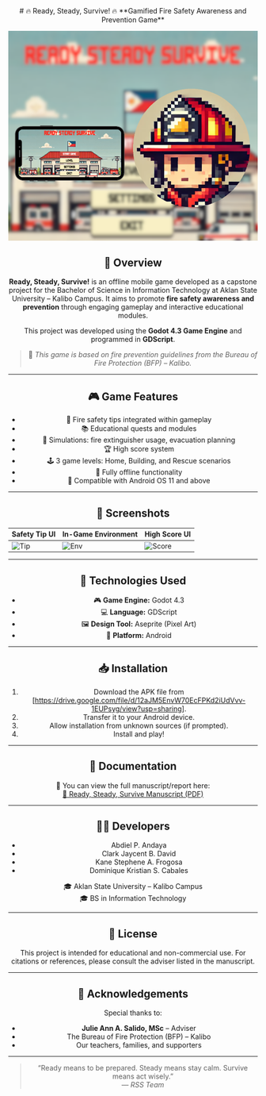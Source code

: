 <div align="center">
# 🔥 Ready, Steady, Survive! 🔥  
**Gamified Fire Safety Awareness and Prevention Game**

![Game Banner](image/Game%20Pic.png)

## 📱 Overview  
**Ready, Steady, Survive!** is an offline mobile game developed as a capstone project for the Bachelor of Science in Information Technology at Aklan State University – Kalibo Campus. It aims to promote **fire safety awareness and prevention** through engaging gameplay and interactive educational modules.

This project was developed using the **Godot 4.3 Game Engine** and programmed in **GDScript**.

> 📘 *This game is based on fire prevention guidelines from the Bureau of Fire Protection (BFP) – Kalibo.*

---

## 🎮 Game Features

- 🧯 Fire safety tips integrated within gameplay
- 📚 Educational quests and modules
- 🧩 Simulations: fire extinguisher usage, evacuation planning
- 🏆 High score system
- 🕹️ 3 game levels: Home, Building, and Rescue scenarios
- 📶 Fully offline functionality
- 🤖 Compatible with Android OS 11 and above

---

## 📸 Screenshots

| Safety Tip UI | In-Game Environment | High Score UI |
|---------------|---------------------|----------------|
| ![Tip](screenshots/tip1.png) | ![Env](screenshots/level.png) | ![Score](screenshots/score.png) |

---

## 🧪 Technologies Used

- 🎮 **Game Engine:** Godot 4.3
- 💻 **Language:** GDScript
- 🖼️ **Design Tool:** Aseprite (Pixel Art)
- 📱 **Platform:** Android

---

## 📥 Installation

1. Download the APK file from [https://drive.google.com/file/d/12aJM5EnvW70EcFPKd2iUdVvv-1EUPsyg/view?usp=sharing].
2. Transfer it to your Android device.
3. Allow installation from unknown sources (if prompted).
4. Install and play!

---

## 📄 Documentation

📘 You can view the full manuscript/report here:  
[📎 Ready, Steady, Survive Manuscript (PDF)](link-to-pdf-in-repo-or-google-drive)

---

## 👨‍💻 Developers

- Abdiel P. Andaya  
- Clark Jaycent B. David  
- Kane Stephene A. Frogosa  
- Dominique Kristian S. Cabales  

🎓 Aklan State University – Kalibo Campus  
🎓 BS in Information Technology

---

## 📜 License

This project is intended for educational and non-commercial use. For citations or references, please consult the adviser listed in the manuscript.

---

## 🙏 Acknowledgements

Special thanks to:
- **Julie Ann A. Salido, MSc** – Adviser  
- The Bureau of Fire Protection (BFP) – Kalibo  
- Our teachers, families, and supporters

---

> “Ready means to be prepared. Steady means stay calm. Survive means act wisely.”  
> — *RSS Team*
</div>
